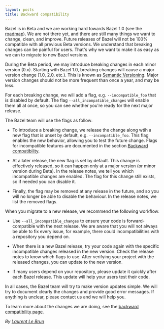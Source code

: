 ```yaml
---
layout: posts
title: Backward compatibility
---
```


Bazel is in Beta and we are working hard towards Bazel 1.0 (see the
[roadmap](https://bazel.build/roadmap.html)). We are not there yet, and there
are still many things we want to change, clean, and improve. Future releases of
Bazel will not be 100% compatible with all previous Beta versions. We understand
that breaking changes can be painful for users. That's why we want to make it as
easy as we can to migrate to new Bazel versions.

During the Beta period, we may introduce breaking changes in each minor version
(0.x). Starting with Bazel 1.0, breaking changes will cause a major version
change (1.0, 2.0, etc.). This is known as [Semantic
Versioning](http://semver.org/). Major version changes should not be more
frequent than once a year, and may be less.

For each breaking change, we will add a flag, e.g. `--incompatible_foo` that is
disabled by default. The flag `--all_incompatible_changes` will enable them all
at once, so you can see whether you're ready for the next major release.

The Bazel team will use the flags as follow:

*   To introduce a breaking change, we release the change along wtih a new flag
    that is unset by default, e.g. `--incompatible_foo`. This flag enables the
    new behavior, allowing you to test the future change. Flags for incompatible
    features are documented in the section
    [Backward compatibility](https://docs.bazel.build/versions/master/skylark/backward-compatibility.html).

*   At a later release, the new flag is set by default. This
    change is effectively released, so it can happen only at a major version
    (or minor version during Beta). In the release notes, we tell you which
    incompatible changes are enabled. The flag for this change still exists,
    so if needed you can disable it. 

*   Finally, the flag may be removed at any release in the future, and so you will
    no longer be able to disable the behaviour. In the release notes, we list
    the removed flags.

When you migrate to a new release, we recommend the following workflow:

*   Use `--all_incompatible_changes` to ensure your code is
    forward-compatible with the next release. We are aware that you will not
    always be able to fix every issue, for example, there could
    incompatibilities with a repository you depend on.

*   When there is a new Bazel release, try your code again with the
    specific incompatible changes released in the new version. Check the
    release notes to know which flags to use. After verifying your project
    with the released changes, you can update to the new version.

*   If many users depend on your repository, please update it quickly after each
    Bazel release. This update will help your users test their code.

In all cases, the Bazel team will try to make version updates simple. We will
try to document clearly the changes and provide good error messages. If anything
is unclear, please contact us and we will help you.

To learn more about the changes we are doing, see the
[backward compatibility page](https://docs.bazel.build/versions/master/skylark/backward-compatibility.html).


_By [Laurent Le Brun](https://github.com/laurentlb)_
